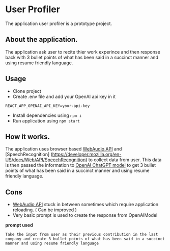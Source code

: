 # User Profiler

The application user profiler is a prototype project.

## About the application.

The application ask user to recite thier work experince and then response back with 3 bullet points of what has been said in a succinct manner and using resume friendly language. 

## Usage

- Clone project
- Create .env file and add your OpenAI api key in it

```
REACT_APP_OPENAI_API_KEY=your-api-key
```

- Install dependencies using `npm i`
- Run application using `npm start`


## How it works.

The application uses browser based [WebAudio API](https://developer.mozilla.org/en-US/docs/Web/API/Web_Audio_API) and [SpeechRecognition] (https://developer.mozilla.org/en-US/docs/Web/API/SpeechRecognition) to collect data from user. This data is then passed the information to [OpenAI ChatGPT model](https://js.langchain.com/docs/modules/model_io/models/llms/integrations/openai) to get 3 bullet points of what has been said in a succinct manner and using resume friendly language. 


## Cons

- [WebAudio API](https://developer.mozilla.org/en-US/docs/Web/API/Web_Audio_API) stuck in between sometimes which require application reloading. ( Can be improved )
- Very basic prompt is used to create the response from OpenAIModel

**prompt used**

```Take the input from user as their previous contribution in the last company and create 3 bullet points of what has been said in a succinct manner and using resume friendly language```